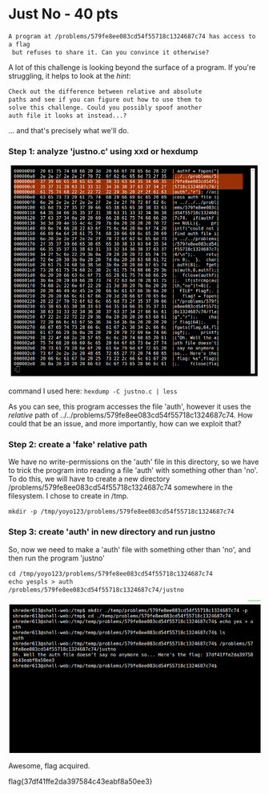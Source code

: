 # **Just No - 40 pts**

```
A program at /problems/579fe8ee083cd54f55718c1324687c74 has access to a flag
 but refuses to share it. Can you convince it otherwise?
```

A lot of this challenge is looking beyond the surface of a program. If you're struggling,
it helps to look at the *hint*:

```
Check out the difference between relative and absolute
paths and see if you can figure out how to use them to
solve this challenge. Could you possibly spoof another
auth file it looks at instead...?
```

... and that's precisely what we'll do.


### **Step 1: analyze 'justno.c' using xxd or hexdump**
![justNO1](../.picostuff/pics/justNO1.png)

command I used here: `hexdump -C justno.c | less`

As you can see, this program accesses the file 'auth', however it uses the *relative*
path of ../../problems/579fe8ee083cd54f55718c1324687c74. How could that be an
issue, and more importantly, how can we exploit that?


### **Step 2: create a 'fake' relative path**
We have no write-permissions on the 'auth' file in this directory, so we have to trick
the program into reading a file 'auth' with something other than 'no'.
To do this, we will have to create a new directory /problems/579fe8ee083cd54f55718c1324687c74 somewhere in the filesystem. I chose to create in /tmp.
```
mkdir -p /tmp/yoyo123/problems/579fe8ee083cd54f55718c1324687c74
```


### **Step 3: create 'auth' in new directory and run justno**
So, now we need to make a 'auth' file with something other than 'no', and then run the program 'justno'
```
cd /tmp/yoyo123/problems/579fe8ee083cd54f55718c1324687c74
echo yespls > auth
/problems/579fe8ee083cd54f55718c1324687c74/justno
```
![justNO2](../.picostuff/pics/justNO2.png)

Awesome, flag acquired.





flag{37df41ffe2da397584c43eabf8a50ee3}
